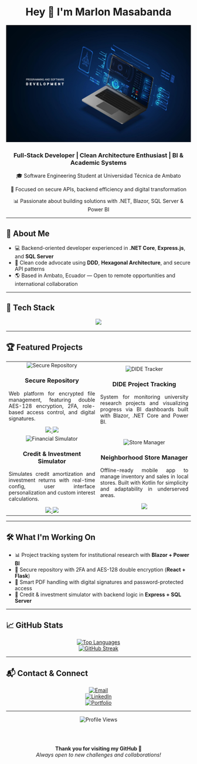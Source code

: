<h1 align="center">Hey 👋 I'm Marlon Masabanda</h1>
<p align="center">
  <img src="./banner.jpg" alt="Marlon Masabanda Banner" />
</p>

<div align="center">
  <h3>Full-Stack Developer | Clean Architecture Enthusiast | BI & Academic Systems</h3>
  <p>🎓 Software Engineering Student at Universidad Técnica de Ambato</p>
  <p>🔐 Focused on secure APIs, backend efficiency and digital transformation</p>
  <p>📊 Passionate about building solutions with .NET, Blazor, SQL Server & Power BI</p>
</div>

---

## 🧠 About Me

- 💻 Backend-oriented developer experienced in **.NET Core**, **Express.js**, and **SQL Server**
- 🧱 Clean code advocate using **DDD**, **Hexagonal Architecture**, and secure API patterns
- 🌎 Based in Ambato, Ecuador — Open to remote opportunities and international collaboration

---

## 🚀 Tech Stack

<div align="center">
  <img src="https://skillicons.dev/icons?i=ts,react,nodejs,express,cs,dotnet,blazor,tailwind,postgres,mysql,mongodb,azure,git,github" />
</div>

---

## 🏆 Featured Projects

<div align="center">

<table>
  <tr>
    <td align="center" width="300">
      <img src="./repositorio-seguro.png" width="250" alt="Secure Repository"/><br>
      <h3>Secure Repository</h3>
      <p align="justify">Web platform for encrypted file management, featuring double AES-128 encryption, 2FA, role-based access control, and digital signatures.</p>
      <a href="https://github.com/YasArcher/secure-repository-front" target="_blank">
        <img src="https://img.shields.io/badge/FRONTEND-blue?style=for-the-badge&logo=react&logoColor=white">
      </a>
      <a href="https://github.com/Dionisio202/Repositorio_Seguridad" target="_blank">
        <img src="https://img.shields.io/badge/BACKEND-green?style=for-the-badge&logo=flask&logoColor=white">
      </a>
    </td>
    <td align="center" width="300">
      <img src="./seguimiento-dide.png" width="250" alt="DIDE Tracker"/><br>
      <h3>DIDE Project Tracking</h3>
      <p align="justify">System for monitoring university research projects and visualizing progress via BI dashboards built with Blazor, .NET Core and Power BI.</p>
    </td>
  </tr>
  <tr>
    <td align="center" width="300">
      <img src="./simulador-finanzas.png" width="250" alt="Financial Simulator"/><br>
      <h3>Credit & Investment Simulator</h3>
      <p align="justify">Simulates credit amortization and investment returns with real-time config, user interface personalization and custom interest calculations.</p>
      <a href="https://github.com/YasArcher/back-economia" target="_blank">
        <img src="https://img.shields.io/badge/BACKEND-green?style=for-the-badge&logo=node.js&logoColor=white">
      </a>
      <a href="https://github.com/Dionisio202/simulador-credito" target="_blank">
        <img src="https://img.shields.io/badge/FRONTEND-blue?style=for-the-badge&logo=react&logoColor=white">
      </a>
    </td>
    <td align="center" width="300">
      <img src="./store-app.png" width="250" alt="Store Manager"/><br>
      <h3>Neighborhood Store Manager</h3>
      <p align="justify">Offline-ready mobile app to manage inventory and sales in local stores. Built with Kotlin for simplicity and adaptability in underserved areas.</p>
      <a href="https://github.com/YasArcher/ProyectoMovilKotlin" target="_blank">
        <img src="https://img.shields.io/badge/MOBILE-Kotlin-orange?style=for-the-badge&logo=kotlin&logoColor=white">
      </a>
    </td>
  </tr>
</table>

</div>

---

## 🛠️ What I'm Working On

- 📊 Project tracking system for institutional research with **Blazor + Power BI**
- 🔐 Secure repository with 2FA and AES-128 double encryption (**React + Flask**)
- 🧾 Smart PDF handling with digital signatures and password-protected access
- 💸 Credit & investment simulator with backend logic in **Express + SQL Server**

---

## 📈 GitHub Stats

<div align="center">
  <a href="https://github.com/YasArcher">
    <img height="200" src="https://github-readme-stats.vercel.app/api/top-langs/?username=YasArcher&layout=compact&theme=tokyonight&langs_count=10" alt="Top Languages"/>
  </a>
  <br>
  <a href="https://github.com/YasArcher">
    <img src="https://github-readme-streak-stats.herokuapp.com/?user=YasArcher&theme=tokyonight&hide_border=false" alt="GitHub Streak"/>
  </a>
</div>

---

## 📬 Contact & Connect

<div align="center">
  
[![Email](https://img.shields.io/badge/Email-marlon25.masabanda@proton.me-D14836?style=for-the-badge&logo=gmail&logoColor=white)](mailto:marlon25.masabanda@proton.me)  
[![LinkedIn](https://img.shields.io/badge/LinkedIn-Marlon%20Masabanda-0077B5?style=for-the-badge&logo=linkedin&logoColor=white)](https://www.linkedin.com/in/marlon-masabanda-6b4984239/)  
[![Portfolio](https://img.shields.io/badge/Portfolio-Visit-blue?style=for-the-badge&logo=internet-explorer&logoColor=white)](https://tu-portafolio.vercel.app/)

</div>

---

<div align="center">
  <img src="https://komarev.com/ghpvc/?username=YasArcher&label=Profile%20Views&color=blueviolet&style=for-the-badge&logo=github" alt="Profile Views"/>
  
  <br><br>
  
  **Thank you for visiting my GitHub 👋**  
  _Always open to new challenges and collaborations!_
</div>
